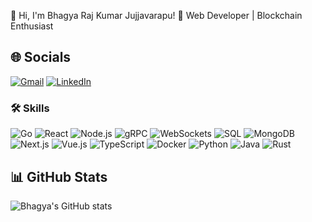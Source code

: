 
👋 Hi, I'm Bhagya Raj Kumar Jujjavarapu!
🚀 Web Developer | Blockchain Enthusiast


## 🌐 Socials
 [![Gmail](https://img.shields.io/badge/Gmail-D14836?style=flat&logo=gmail&logoColor=white)](mailto:bhagyaraj1208117@gmail.com)
 [![LinkedIn](https://img.shields.io/badge/LinkedIn-0077B5?style=flat&logo=linkedin&logoColor=white)]([www.linkedin.com/in/bhagya-raj-kumar-jujjavarapu-975160121](https://www.linkedin.com/in/bhagya-raj-kumar-jujjavarapu-975160121/))

### 🛠️ Skills

![Go](https://img.shields.io/badge/Go-00ADD8?style=for-the-badge&logo=go&logoColor=white)
![React](https://img.shields.io/badge/React-20232A?style=for-the-badge&logo=react&logoColor=61DAFB)
![Node.js](https://img.shields.io/badge/Node.js-339933?style=for-the-badge&logo=nodedotjs&logoColor=white)
![gRPC](https://img.shields.io/badge/gRPC-4285F4?style=for-the-badge&logo=google&logoColor=white)
![WebSockets](https://img.shields.io/badge/WebSockets-333?style=for-the-badge&logo=websockets&logoColor=white)
![SQL](https://img.shields.io/badge/SQL-4479A1?style=for-the-badge&logo=mysql&logoColor=white)
![MongoDB](https://img.shields.io/badge/MongoDB-47A248?style=for-the-badge&logo=mongodb&logoColor=white)
![Next.js](https://img.shields.io/badge/Next.js-000000?style=for-the-badge&logo=nextdotjs&logoColor=white)
![Vue.js](https://img.shields.io/badge/Vue.js-4FC08D?style=for-the-badge&logo=vuedotjs&logoColor=white)
![TypeScript](https://img.shields.io/badge/TypeScript-3178C6?style=for-the-badge&logo=typescript&logoColor=white)
![Docker](https://img.shields.io/badge/Docker-2496ED?style=for-the-badge&logo=docker&logoColor=white)
![Python](https://img.shields.io/badge/Python-3776AB?style=for-the-badge&logo=python&logoColor=white) 
![Java](https://img.shields.io/badge/Java-007396?style=for-the-badge&logo=java&logoColor=white)
![Rust](https://img.shields.io/badge/Rust-000000?style=for-the-badge&logo=rust&logoColor=white)

## 📊 GitHub Stats
![Bhagya's GitHub stats](https://github-readme-stats.vercel.app/api?username=bhagyaraj1208117&show_icons=true&theme=radical)







